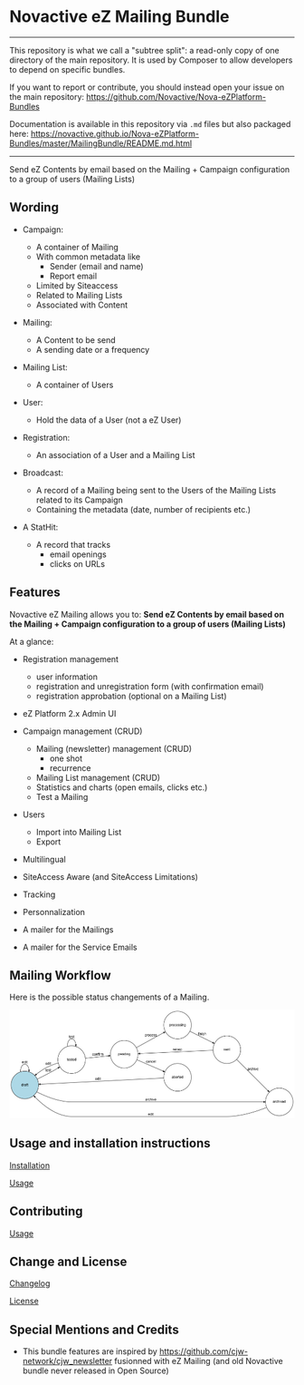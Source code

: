 # Novactive eZ Mailing Bundle

----

This repository is what we call a "subtree split": a read-only copy of one directory of the main repository. 
It is used by Composer to allow developers to depend on specific bundles.

If you want to report or contribute, you should instead open your issue on the main repository: https://github.com/Novactive/Nova-eZPlatform-Bundles

Documentation is available in this repository via `.md` files but also packaged here: https://novactive.github.io/Nova-eZPlatform-Bundles/master/MailingBundle/README.md.html

----

Send eZ Contents by email based on the Mailing + Campaign configuration to a group of users (Mailing Lists)

Wording
-------

- Campaign: 
    - A container of Mailing
    - With common metadata like
        - Sender (email and name)
        - Report email
    - Limited by Siteaccess
    - Related to Mailing Lists
    - Associated with Content 
    
- Mailing:
    - A Content to be send
    - A sending date or a frequency

- Mailing List:
    - A container of Users
   
- User:
    - Hold the data of a User (not a eZ User)
    
- Registration:
    - An association of a User and a Mailing List
    
- Broadcast:
    - A record of a Mailing being sent to the Users of the Mailing Lists related to its Campaign
    - Containing the metadata (date, number of recipients etc.)

- A StatHit:
    - A record that tracks
        - email openings
        - clicks on URLs
                       
Features
--------

Novactive eZ Mailing allows you to: **Send eZ Contents by email based on the Mailing + Campaign configuration to a group
of users (Mailing Lists)** 

At a glance:

- Registration management
    - user information
    - registration and unregistration form (with confirmation email)
    - registration approbation (optional on a Mailing List)

- eZ Platform 2.x Admin UI
    
- Campaign management (CRUD)
    - Mailing (newsletter) management (CRUD)
        - one shot
        - recurrence
    - Mailing List management (CRUD)
    - Statistics and charts (open emails, clicks etc.)
    - Test a Mailing
    
- Users
    - Import into Mailing List
    - Export
    
- Multilingual

- SiteAccess Aware (and SiteAccess Limitations)

- Tracking

- Personnalization

- A mailer for the Mailings

- A mailer for the Service Emails


Mailing Workflow
----------------

Here is the possible status changements of a Mailing. 

![Mailing Status Workflow ](bundle/Resources/doc/images/mailing_workflow.png)

Usage and installation instructions
-----------------------------------

[Installation](bundle/Resources/doc/INSTALL.md)

[Usage](bundle/Resources/doc/USAGE.md)

Contributing
----------------

[Usage](CONTRIBUTING.md)


Change and License
------------------

[Changelog](bundle/Resources/doc/CHANGELOG.md)

[License](LICENSE)


Special Mentions and Credits
----------------------------

- This bundle features are inspired by https://github.com/cjw-network/cjw_newsletter fusionned with eZ Mailing
(and old Novactive bundle never released in Open Source)
